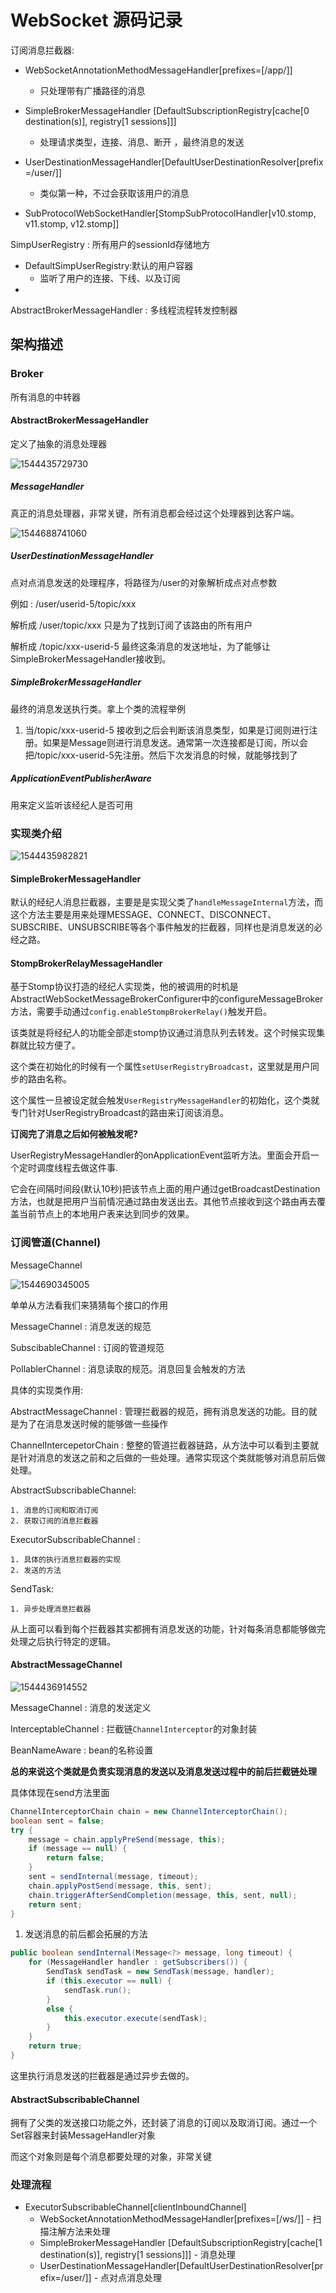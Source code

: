 # WebSocket 源码记录

订阅消息拦截器:

- WebSocketAnnotationMethodMessageHandler[prefixes=[/app/]]
  - 只处理带有广播路径的消息
- SimpleBrokerMessageHandler [DefaultSubscriptionRegistry[cache[0 destination(s)], registry[1 sessions]]]
  - 处理请求类型，连接、消息、断开 ，最终消息的发送
- UserDestinationMessageHandler[DefaultUserDestinationResolver[prefix=/user/]]
  - 类似第一种，不过会获取该用户的消息

- SubProtocolWebSocketHandler[StompSubProtocolHandler[v10.stomp, v11.stomp, v12.stomp]]

SimpUserRegistry : 所有用户的sessionId存储地方

- DefaultSimpUserRegistry:默认的用户容器
  - 监听了用户的连接、下线、以及订阅
- 

AbstractBrokerMessageHandler  : 多线程流程转发控制器







## 架构描述

### Broker

所有消息的中转器

#### AbstractBrokerMessageHandler

定义了抽象的消息处理器

![1544435729730](D:\github\MyHome\文章\框架篇\010_SpringCloud\assets\1544435729730.png)



##### MessageHandler 

真正的消息处理器，非常关键，所有消息都会经过这个处理器到达客户端。

![1544688741060](D:\github\MyHome\文章\框架篇\010_SpringCloud\assets\1544688741060.png)

##### UserDestinationMessageHandler

点对点消息发送的处理程序，将路径为/user的对象解析成点对点参数

例如 : /user/userid-5/topic/xxx 

解析成 /user/topic/xxx 只是为了找到订阅了该路由的所有用户

解析成 /topic/xxx-userid-5 最终这条消息的发送地址，为了能够让SimpleBrokerMessageHandler接收到。

##### SimpleBrokerMessageHandler

最终的消息发送执行类。拿上个类的流程举例

1. 当/topic/xxx-userid-5 接收到之后会判断该消息类型，如果是订阅则进行注册。如果是Message则进行消息发送。通常第一次连接都是订阅，所以会把/topic/xxx-userid-5先注册。然后下次发消息的时候，就能够找到了 

##### ApplicationEventPublisherAware 

用来定义监听该经纪人是否可用

### 实现类介绍

![1544435982821](D:\github\MyHome\文章\框架篇\010_SpringCloud\assets\1544435982821.png)

#### SimpleBrokerMessageHandler

默认的经纪人消息拦截器，主要是是实现父类了`handleMessageInternal`方法，而这个方法主要是用来处理MESSAGE、CONNECT、DISCONNECT、SUBSCRIBE、UNSUBSCRIBE等各个事件触发的拦截器，同样也是消息发送的必经之路。

#### StompBrokerRelayMessageHandler

基于Stomp协议打造的经纪人实现类，他的被调用的时机是AbstractWebSocketMessageBrokerConfigurer中的configureMessageBroker方法，需要手动通过`config.enableStompBrokerRelay()`触发开启。

该类就是将经纪人的功能全部走stomp协议通过消息队列去转发。这个时候实现集群就比较方便了。

这个类在初始化的时候有一个属性`setUserRegistryBroadcast`，这里就是用户同步的路由名称。

这个属性一旦被设定就会触发`UserRegistryMessageHandler`的初始化，这个类就专门针对UserRegistryBroadcast的路由来订阅该消息。

**订阅完了消息之后如何被触发呢?**

UserRegistryMessageHandler的onApplicationEvent监听方法。里面会开启一个定时调度线程去做这件事.

它会在间隔时间段(默认10秒)把该节点上面的用户通过getBroadcastDestination方法，也就是把用户当前情况通过路由发送出去。其他节点接收到这个路由再去覆盖当前节点上的本地用户表来达到同步的效果。



### 订阅管道(Channel)

MessageChannel

![1544690345005](D:\github\MyHome\文章\框架篇\010_SpringCloud\assets\1544690345005.png)



单单从方法看我们来猜猜每个接口的作用

MessageChannel : 消息发送的规范

SubscibableChannel : 订阅的管道规范

PollablerChannel : 消息读取的规范。消息回复会触发的方法

具体的实现类作用:

AbstractMessageChannel : 管理拦截器的规范，拥有消息发送的功能。目的就是为了在消息发送时候的能够做一些操作

ChannelIntercepetorChain : 整整的管道拦截器链路，从方法中可以看到主要就是针对消息的发送之前和之后做的一些处理。通常实现这个类就能够对消息前后做处理。

AbstractSubscribableChannel: 

 	1. 消息的订阅和取消订阅
 	2. 获取订阅的消息拦截器

ExecutorSubscribableChannel : 

 	1. 具体的执行消息拦截器的实现
 	2. 发送的方法

SendTask: 

 	1. 异步处理消息拦截器

从上面可以看到每个拦截器其实都拥有消息发送的功能，针对每条消息都能够做完处理之后执行特定的逻辑。







#### AbstractMessageChannel

![1544436914552](D:\github\MyHome\文章\框架篇\010_SpringCloud\assets\1544436914552.png)

MessageChannel : 消息的发送定义

InterceptableChannel : 拦截链`ChannelInterceptor`的对象封装

BeanNameAware : bean的名称设置

**总的来说这个类就是负责实现消息的发送以及消息发送过程中的前后拦截链处理**

具体体现在send方法里面

```java
ChannelInterceptorChain chain = new ChannelInterceptorChain();
boolean sent = false;
try {
    message = chain.applyPreSend(message, this);
    if (message == null) {
        return false;
    }
    sent = sendInternal(message, timeout);
    chain.applyPostSend(message, this, sent);
    chain.triggerAfterSendCompletion(message, this, sent, null);
    return sent;
}
```

1. 发送消息的前后都会拓展的方法

```java
public boolean sendInternal(Message<?> message, long timeout) {
    for (MessageHandler handler : getSubscribers()) {
        SendTask sendTask = new SendTask(message, handler);
        if (this.executor == null) {
            sendTask.run();
        }
        else {
            this.executor.execute(sendTask);
        }
    }
    return true;
}
```

这里执行消息发送的拦截器是通过异步去做的。

#### AbstractSubscribableChannel

拥有了父类的发送接口功能之外，还封装了消息的订阅以及取消订阅。通过一个Set容器来封装MessageHandler对象

而这个对象则是每个消息都要处理的对象，非常关键











### 处理流程

- ExecutorSubscribableChannel[clientInboundChannel]
  - WebSocketAnnotationMethodMessageHandler[prefixes=[/ws/]] - 扫描注解方法来处理
  - SimpleBrokerMessageHandler [DefaultSubscriptionRegistry[cache[1 destination(s)], registry[1 sessions]]] - 消息处理
  - UserDestinationMessageHandler[DefaultUserDestinationResolver[prefix=/user/]] - 点对点消息处理

